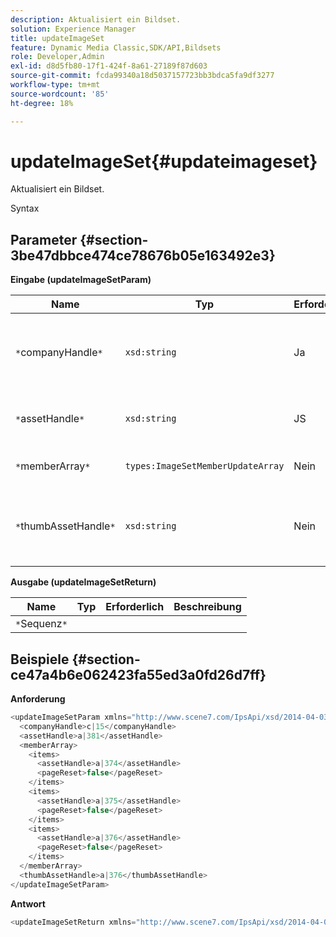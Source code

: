 ```yaml
---
description: Aktualisiert ein Bildset.
solution: Experience Manager
title: updateImageSet
feature: Dynamic Media Classic,SDK/API,Bildsets
role: Developer,Admin
exl-id: d8d5fb80-17f1-424f-8a61-27189f87d603
source-git-commit: fcda99340a18d5037157723bb3bdca5fa9df3277
workflow-type: tm+mt
source-wordcount: '85'
ht-degree: 18%

---
```


# updateImageSet{#updateimageset}

Aktualisiert ein Bildset.

Syntax

## Parameter {#section-3be47dbbce474ce78676b05e163492e3}

**Eingabe (updateImageSetParam)**

| Name | Typ | Erforderlich | Beschreibung |
|---|---|---|---|
| `*`companyHandle`*` | `xsd:string` | Ja | Das Handle für das Unternehmen, das das zu ändernde Bildset enthält. |
| `*`assetHandle`*` | `xsd:string` | JS | Das Handle für das Bildset, das Sie ändern möchten. |
| `*`memberArray`*` | `types:ImageSetMemberUpdateArray` | Nein | Setzt Bildset-Mitglieder zurück. |
| `*`thumbAssetHandle`*` | `xsd:string` | Nein | Der Handle des Assets, das als Miniaturansicht für das Bildset dient. |

**Ausgabe (updateImageSetReturn)**

| Name | Typ | Erforderlich | Beschreibung |
|---|---|---|---|
| `*`Sequenz`*` |  |  |  |

## Beispiele {#section-ce47a4b6e062423fa55ed3a0fd26d7ff}

**Anforderung**

```java
<updateImageSetParam xmlns="http://www.scene7.com/IpsApi/xsd/2014-04-03"> 
  <companyHandle>c|15</companyHandle> 
  <assetHandle>a|381</assetHandle> 
  <memberArray> 
    <items> 
      <assetHandle>a|374</assetHandle> 
      <pageReset>false</pageReset> 
    </items> 
    <items> 
      <assetHandle>a|375</assetHandle> 
      <pageReset>false</pageReset> 
    </items> 
    <items> 
      <assetHandle>a|376</assetHandle> 
      <pageReset>false</pageReset> 
    </items> 
  </memberArray> 
  <thumbAssetHandle>a|376</thumbAssetHandle> 
</updateImageSetParam>
```

**Antwort**

```java
<updateImageSetReturn xmlns="http://www.scene7.com/IpsApi/xsd/2014-04-03"/>
```
